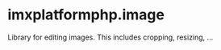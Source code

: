 imxplatformphp.image
==========================

Library for editing images. This includes cropping, resizing, ...
